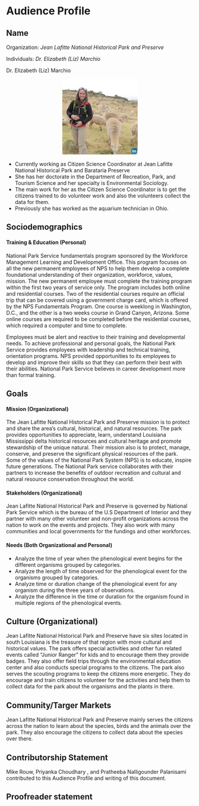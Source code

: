 # Audience Profile

## Name
Organization: _Jean Lafitte National Historical Park and Preserve_

Individuals: _Dr. Elizabeth (Liz) Marchio_

Dr. Elizabeth (Liz) Marchio  

<p align="center">
  <img src="https://github.com/priya0318/PartsPerMillion/blob/master/Audience%20Profile/Liz.jpg">
</p>

- Currently working as Citizen Science Coordinator at Jean Lafitte National Historical Park and Barataria Preserve
- She has her doctorate in the Department of Recreation, Park, and Tourism Science and her specialty is Environmental Sociology.
- The main work for her as the Citizen Science Coordinator is to get the citizens trained to do volunteer work and also the volunteers collect the data for them.
- Previously she has worked as the aquarium technician in Ohio.

## Sociodemographics 

#### Training & Education (Personal)

National Park Service fundamentals program sponsored by the Workforce Management Learning and Development Office. This program focuses on all the new permanent employees of NPS to help them develop a complete foundational understanding of their organization, workforce, values, mission. The new permanent employee must complete the training program within the first two years of service only. The program includes both online and residential courses. Two of the residential courses require an official trip that can be covered using a government charge card, which is offered by the NPS Fundamentals Program. One course is weeklong in Washington, D.C., and the other is a two weeks course in Grand Canyon, Arizona. Some online courses are required to be completed before the residential courses, which required a computer and time to complete.

Employees must be alert and reactive to their training and developmental needs. To achieve professional and personal goals, the National Park Service provides employees with leadership and technical training, orientation programs. NPS provided opportunities to its employees to develop and improve their skills so that they can perform their best with their abilities. National Park Service believes in career development more than formal training. 

## Goals 

#### Mission (Organizational)

The Jean Lafitte National Historical Park and Preserve mission is to protect and share the area’s cultural, historical, and natural resources. The park provides opportunities to appreciate, learn, understand Louisiana Mississippi delta historical resources and cultural heritage and promote stewardship of the unique natural. Their mission also is to protect, manage, conserve, and preserve the significant physical resources of the park. Some of the values of the National Park System (NPS) is to educate, inspire future generations. The National Park service collaborates with their partners to increase the benefits of outdoor recreation and cultural and natural resource conservation throughout the world.

#### Stakeholders (Organizational)

Jean Lafitte National Historical Park and Preserve is governed by National Park Service which is the bureau of the U.S Department of Interior and they partner with many other volunteer and non-profit organizations across the nation to work on the events and projects. They also work with many communities and local governments for the fundings and other workforces.

#### Needs (Both Organizational and Personal)

* Analyze the time of year when the phenological event begins for the different organisms grouped by categories.
* Analyze the length of time observed for the phenological event for the organisms grouped by categories.
* Analyze time or duration change of the phenological event for any organism during the three years of observations.
* Analyze the difference in the time or duration for the organism found in multiple regions of the phenological events.

## Culture (Organizational)

Jean Lafitte National Historical Park and Preserve have six sites located in south Louisiana is the treasure of that region with more cultural and historical values. The park offers special activities and other fun related events called “Junior Ranger” for kids and to encourage them they provide badges. They also offer field trips through the environmental education center and also conducts special programs to the citizens. The park also serves the scouting programs to keep the citizens more energetic. They do encourage and train citizens to volunteer for the activities and help them to collect data for the park about the organisms and the plants in there.

## Community/Targer Markets

Jean Lafitte National Historical Park and Preserve mainly serves the citizens across the nation to learn about the species, birds and the animals over the park. They also encourage the citizens to collect data about the species over there.

## Contributorship Statement

Mike Rouw, Priyanka Choudhary , and Pratheeba Nalligounder Palanisami contributed to this Audience Profile and writing of this document.

## Proofreader statement
